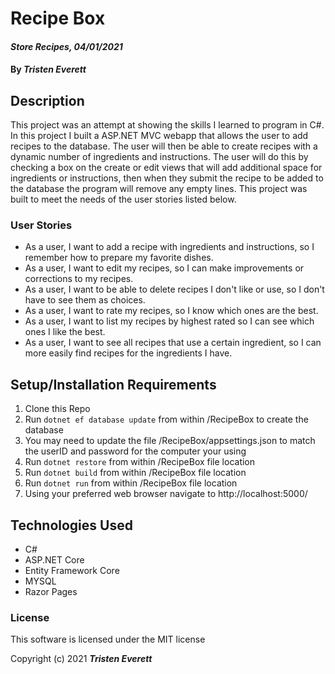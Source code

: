 # Recipe Box

#### _Store Recipes, 04/01/2021_

#### By _**Tristen Everett**_

## Description

This project was an attempt at showing the skills I learned to program in C#. In this project I built a ASP.NET MVC webapp that allows the user to add recipes to the database. The user will then be able to create recipes with a dynamic number of ingredients and instructions. The user will do this by checking a box on the create or edit views that will add additional space for ingredients or instructions, then when they submit the recipe to be added to the database the program will remove any empty lines. This project was built to meet the needs of the user stories listed below.

### User Stories

* As a user, I want to add a recipe with ingredients and instructions, so I remember how to prepare my favorite dishes.
* As a user, I want to edit my recipes, so I can make improvements or corrections to my recipes.
* As a user, I want to be able to delete recipes I don't like or use, so I don't have to see them as choices.
* As a user, I want to rate my recipes, so I know which ones are the best.
* As a user, I want to list my recipes by highest rated so I can see which ones I like the best.
* As a user, I want to see all recipes that use a certain ingredient, so I can more easily find recipes for the ingredients I have.

## Setup/Installation Requirements

1. Clone this Repo
2. Run `dotnet ef database update` from within /RecipeBox to create the database
3. You may need to update the file /RecipeBox/appsettings.json to match the userID and password for the computer your using
4. Run `dotnet restore` from within /RecipeBox file location
5. Run `dotnet build` from within /RecipeBox file location
6. Run `dotnet run` from within /RecipeBox file location
7. Using your preferred web browser navigate to http://localhost:5000/

## Technologies Used

* C#
* ASP.NET Core
* Entity Framework Core
* MYSQL
* Razor Pages

### License

This software is licensed under the MIT license

Copyright (c) 2021 **_Tristen Everett_**
